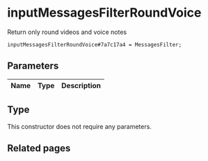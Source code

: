 # inputMessagesFilterRoundVoice
Return only round videos and voice notes

```
inputMessagesFilterRoundVoice#7a7c17a4 = MessagesFilter;
```

## Parameters
| Name | Type | Description |
| ---- | :----: | ----------- |


## Type
This constructor does not require any parameters.

## Related pages
